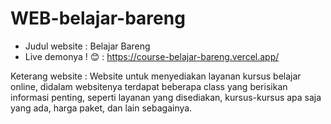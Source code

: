 # WEB-belajar-bareng
- Judul website : Belajar Bareng
- Live demonya ! 😊 : https://course-belajar-bareng.vercel.app/

Keterang website : Website untuk menyediakan layanan kursus belajar online, didalam websitenya terdapat beberapa class yang berisikan informasi penting, seperti layanan yang disediakan, kursus-kursus apa saja yang ada, harga paket, dan lain sebagainya.
